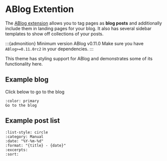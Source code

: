 # ABlog Extention

The [ABlog extension](https://ablog.readthedocs.io/) allows you to tag pages as **blog posts** and additionally include them in landing pages for your blog.
It also has several sidebar templates to show off collections of your posts.

:::{admonition} Minimum version ABlog v0.11.0
Make sure you have `ABlog>=0.11.0rc2` in your dependencies.
:::

This theme has styling support for ABlog and demonstrates some of its functionality here.

## Example blog

Click below to go to the blog

```{button-link} blog.html
:color: primary
Go to the blog
```

## Example post list

```{postlist}
:list-style: circle
:category: Manual
:date: "%Y-%m-%d"
:format: "{title} - {date}"
:excerpts:
:sort:
```
